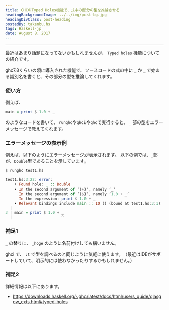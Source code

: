 ```yaml
---
title: GHCのTyped Holes機能で、式中の部分の型を推論させる
headingBackgroundImage: ../../img/post-bg.jpg
headingDivClass: post-heading
postedBy: takenbu.hs
tags: Haskell-jp
date: August 8, 2017
...
```

---

最近はあまり話題になってないかもしれませんが、 `Typed holes` 機能についての紹介です。

ghc7.8くらいの頃に導入された機能で、ソースコードの式の中に `_` か `_` で始まる識別名を書くと、その部分の型を推論してくれます。

### 使い方

例えば、

```Haskell
main = print $ 1.0 + _
```
のようなコードを書いて、 `runghc`や`ghci`や`ghc`で実行すると、 `_` 部の型をエラーメッセージで教えてくれます。  


### エラーメッセージの表示例

例えば、以下のようにエラーメッセージが表示されます。 以下の例では、`_`部が、`Double`型であることを示しています。

```Haskell
$ runghc test1.hs 

test1.hs:3:22: error:
    • Found hole: _ :: Double
    • In the second argument of ‘(+)’, namely ‘_’
      In the second argument of ‘($)’, namely ‘1.0 + _’
      In the expression: print $ 1.0 + _
    • Relevant bindings include main :: IO () (bound at test1.hs:3:1)
  |
3 | main = print $ 1.0 + _
  |                      ^

```


### 補足1

`_` の替りに、 `_hoge` のように名前付けしても構いません。

ghci で、 `:t` で型を調べるのと同じように気軽に使えます。　（最近はIDEがサポートしていて、明示的には使わなかったりするかもしれません。）


### 補足2

詳細情報は以下にあります。
 * <https://downloads.haskell.org/~ghc/latest/docs/html/users_guide/glasgow_exts.html#typed-holes>

